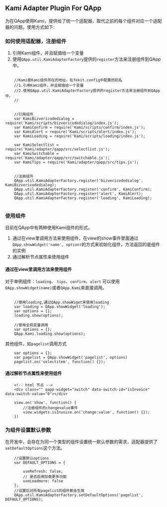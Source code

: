 
## Kami Adapter Plugin For QApp

为在QApp使用Kami，提供给了统一个适配器，取代之前的每个组件对应一个适配器的问题。使用方式如下:

### 如何使用适配器，注册组件

1. 引用Kami组件，并且赋值给一个变量
2. 使用`QApp.util.KamiAdapterFactory`提供的`register`方法来注册组件到QApp中。

```

    //Kami是Kami组件所在的地址，在fekit.config中配置的别名
    //1.引用Kami组件，并且赋值给一个变量
    //2.使用QApp.util.KamiAdapterFactory提供的register方法来注册组件到QApp中。
    //


    //引用组件
    var KamiBizvericodedialog = require('Kami/scripts/bizvericodedialog/index.js');
    var KamiConfirm = require('Kami/scripts/confirm/index.js');
    var KamiAlert = require('Kami/scripts/alert/index.js');
    var KamiLoading = require('Kami/scripts/loading/index.js');

    var KamiSelectlist = require('Kami/adapter/qapp/src/selectlist.js');
    var KamiSwitchable = require('Kami/adapter/qapp/src/switchable.js');
    var KamiTips = require('Kami/adapter/qapp/src/tips.js');


    //注册组件
    QApp.util.KamiAdapterFactory.register('bizvericodedialog', KamiBizvericodedialog);
    QApp.util.KamiAdapterFactory.register('confirm', KamiConfirm);
    QApp.util.KamiAdapterFactory.register('alert', KamiAlert);
    QApp.util.KamiAdapterFactory.register('loading', KamiLoading);


```

### 使用组件

目前在QApp中有两种使用Kami组件的形式。

1. 通过在view里调用方法来使用组件，在view的show事件里面通过 `QApp.showWidget('name', option)`的方式来初始化组件，方法返回的是组件的实例
2. 通过解析节点属性来使用组件

#### 通过在view里调用方法来使用组件

对于单例组件：`loading`、 `tips`、`confirm`、`alert` 可以使用`QApp.showWidget(name)`或者`QApp.Kami`来直接调用。

```

    //使用loading,通过QApp.showWiget来使用loading
    var loading = QApp.showWidget('loading');
    var options = {};
    loading.show(options);

    //使用全局变量调用
    var options = {};
    QApp.Kami.loading.show(options);
```

其他组件，如`pagelist`调用方式

```
    var options = {};
    var pagelist = QApp.showWidget('pagelist', options)
    pagelist.on('selectitem', function() {});

```

#### 通过解析节点属性来使用组件

```
    <!-- html 节点 -->
    <div class="" qapp-widget="switch" data-switch-id="isInvoice" data-switch-value="0"></div>
```

```
    view.on('show', function() {
        //注册组件的changevalue事件
        view.widgets.isInvoice.on('change:value', function() {});
    })
```



### 为组件设置默认参数

在开发中，会存在为同一个类型的组件设置统一默认参数的需求，适配器提供了`setDefaultOptions`这个方法。

```
    //设置默认options
    var DEFAULT_OPTIONS = {

        useRefresh: false,
        // 是否启用加载更多功能
        useLoadmore: false
    };
    //设置后对所有pagelist的组件都会生效
    QApp.util.KamiAdapterFactory.setDefaultOptions('pagelist', DEFAULT_OPTIONS);
```